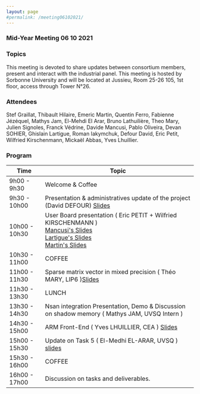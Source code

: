 ```yaml
---
layout: page
#permalink: /meeting06102021/
---
```

### Mid-Year Meeting 06 10 2021

### Topics

This meeting is devoted to share updates between consortium members, present and interact with the industrial panel. 
This meeting is hosted by Sorbonne University and will be located at Jussieu, Room 25-26 105, 1st floor, access through Tower N°26.

### Attendees
Stef Graillat, Thibault Hilaire, Emeric Martin, Quentin Ferro, Fabienne Jézéquel, Mathys Jam, El-Mehdi El Arar, Bruno Lathuilière, Theo Mary, Julien Signoles, Franck Védrine, Davide Mancusi, Pablo Oliveira, Devan SOHIER, Ghislain Lartigue, Roman Iakymchuk, 
Defour David, Eric Petit, Wilfried Kirschenmann, Mickaël Abbas, Yves Lhuillier.


### Program
| Time        | Topic |
| ------------ | ------ |
|9h00 - 9h30  | Welcome & Coffee|
|9h30 - 10h00 | Presentation & administratives update of the project (David DEFOUR) [Slides](/documents/061021_Defour.pdf)|
|10h00 - 10h30| User Board presentation ( Eric PETIT + Wilfried KIRSCHENMANN ) <br> [Mancusi's Slides](/documents/061021_Mancusi.pdf) <br> [Lartigue's Slides](/documents/061021_Lartigue.pdf)<br> [Martin's Slides](/documents/061021_Martin.pdf) |
|10h30 - 11h00|  COFFEE |
|11h00 - 11h30| Sparse matrix vector in mixed precision ( Théo MARY, LIP6 )[Slides](/documents/061021_Mary.pdf) |
|11h30 - 13h30| LUNCH |
|13h30 - 14h30| Nsan integration Presentation, Demo & Discussion on shadow memory ( Mathys JAM, UVSQ Intern ) |
|14h30 - 15h00| ARM Front-End ( Yves LHUILLIER, CEA ) [Slides](/documents/061021_Lhuillier.pdf) |
|15h00 - 15h30| Update on Task 5 ( El-Medhi EL-ARAR, UVSQ ) [slides](/documents/061021_El_Arar.pdf) |
|15h30 - 16h00| COFFEE |
|16h00 - 17h00| Discussion on tasks and deliverables.|



